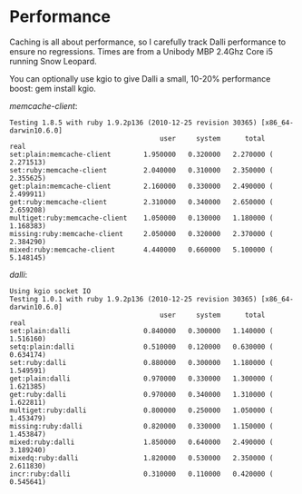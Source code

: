 Performance
====================

Caching is all about performance, so I carefully track Dalli performance to ensure no regressions.
Times are from a Unibody MBP 2.4Ghz Core i5 running Snow Leopard.

You can optionally use kgio to give Dalli a small, 10-20% performance boost: gem install kgio.

*memcache-client*:

	Testing 1.8.5 with ruby 1.9.2p136 (2010-12-25 revision 30365) [x86_64-darwin10.6.0]
	                                     user     system      total        real
	set:plain:memcache-client        1.950000   0.320000   2.270000 (  2.271513)
	set:ruby:memcache-client         2.040000   0.310000   2.350000 (  2.355625)
	get:plain:memcache-client        2.160000   0.330000   2.490000 (  2.499911)
	get:ruby:memcache-client         2.310000   0.340000   2.650000 (  2.659208)
	multiget:ruby:memcache-client    1.050000   0.130000   1.180000 (  1.168383)
	missing:ruby:memcache-client     2.050000   0.320000   2.370000 (  2.384290)
	mixed:ruby:memcache-client       4.440000   0.660000   5.100000 (  5.148145)

*dalli*:

	Using kgio socket IO
	Testing 1.0.1 with ruby 1.9.2p136 (2010-12-25 revision 30365) [x86_64-darwin10.6.0]
	                                     user     system      total        real
	set:plain:dalli                  0.840000   0.300000   1.140000 (  1.516160)
	setq:plain:dalli                 0.510000   0.120000   0.630000 (  0.634174)
	set:ruby:dalli                   0.880000   0.300000   1.180000 (  1.549591)
	get:plain:dalli                  0.970000   0.330000   1.300000 (  1.621385)
	get:ruby:dalli                   0.970000   0.340000   1.310000 (  1.622811)
	multiget:ruby:dalli              0.800000   0.250000   1.050000 (  1.453479)
	missing:ruby:dalli               0.820000   0.330000   1.150000 (  1.453847)
	mixed:ruby:dalli                 1.850000   0.640000   2.490000 (  3.189240)
	mixedq:ruby:dalli                1.820000   0.530000   2.350000 (  2.611830)
	incr:ruby:dalli                  0.310000   0.110000   0.420000 (  0.545641)
